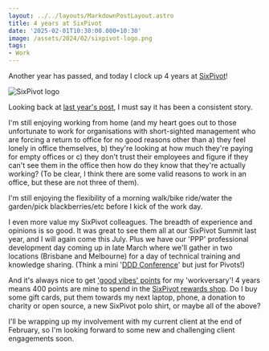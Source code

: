 ```yaml
---
layout: ../../layouts/MarkdownPostLayout.astro
title: 4 years at SixPivot
date: '2025-02-01T10:30:00.000+10:30'
image: /assets/2024/02/sixpivot-logo.png
tags:
- Work
---
```


Another year has passed, and today I clock up 4 years at [SixPivot](https://www.sixpivot.com.au)!

![SixPivot logo](/assets/2024/02/sixpivot-logo.png)

Looking back at [last year's post](/2024/2024-02-01-three-years-sixpivot ), I must say it has been a consistent story.

I'm still enjoying working from home (and my heart goes out to those unfortunate to work for organisations with short-sighted management who are forcing a return to office for no good reasons other than a) they feel lonely in office themselves, b) they're looking at how much they're paying for empty offices or c) they don't trust their employees and figure if they can't see them in the office then how do they know that they're actually working? (To be clear, I think there are some valid reasons to work in an office, but these are not three of them).

I'm still enjoying the flexibility of a morning walk/bike ride/water the garden/pick blackberries/etc before I kick of the work day.

I even more value my SixPivot colleagues. The breadth of experience and opinions is so good. It was great to see them all at our SixPivot Summit last year, and I will again come this July. Plus we have our 'PPP' professional development day coming up in late March where we'll gather in two locations (Brisbane and Melbourne) for a day of technical training and knowledge sharing. (Think a mini '[DDD Conference](https://dddadelaide.com/)' but just for Pivots!)

And it's always nice to get ['good vibes' points]((https://handbook.sixpivot.com.au/perks-and-benefits/benefits#perks)) for my 'workversary'! 4 years means 400 points are mine to spend in the [SixPivot rewards shop](https://handbook.sixpivot.com.au/perks-and-benefits/rewards-shop). Do I buy some gift cards, put them towards my next laptop, phone, a donation to charity or open source, a new SixPivot polo shirt, or maybe all of the above?

I'll be wrapping up my involvement with my current client at the end of February, so I'm looking forward to some new and challenging client engagements soon.
